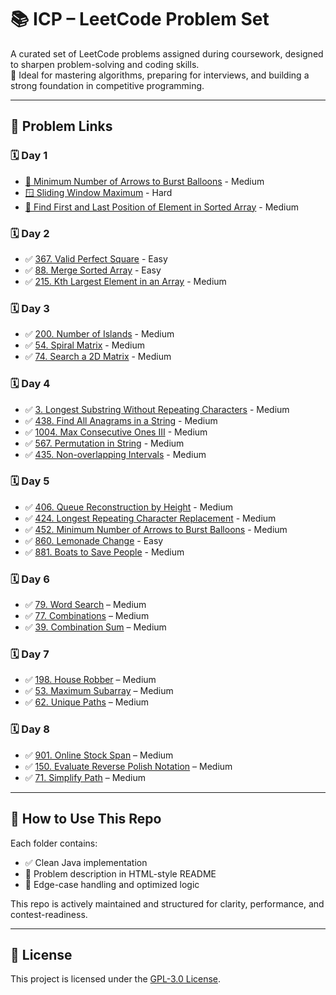 # 📚 ICP – LeetCode Problem Set

A curated set of LeetCode problems assigned during coursework, designed to sharpen problem-solving and coding skills. <br>
🚀 Ideal for mastering algorithms, preparing for interviews, and building a strong foundation in competitive programming.

---

## 🔗 Problem Links

### 🗓️ Day 1
- [🎯 Minimum Number of Arrows to Burst Balloons](https://leetcode.com/problems/minimum-number-of-arrows-to-burst-balloons/) - Medium
- [🪟 Sliding Window Maximum](https://leetcode.com/problems/sliding-window-maximum/) - Hard
- [🧭 Find First and Last Position of Element in Sorted Array](https://leetcode.com/problems/find-first-and-last-position-of-element-in-sorted-array/) - Medium

### 🗓️ Day 2
- ✅ [367. Valid Perfect Square](https://leetcode.com/problems/valid-perfect-square/) - Easy  
- ✅ [88. Merge Sorted Array](https://leetcode.com/problems/merge-sorted-array/) - Easy  
- ✅ [215. Kth Largest Element in an Array](https://leetcode.com/problems/kth-largest-element-in-an-array/) - Medium  

### 🗓️ Day 3
- ✅ [200. Number of Islands](https://leetcode.com/problems/number-of-islands/) - Medium  
- ✅ [54. Spiral Matrix](https://leetcode.com/problems/spiral-matrix/) - Medium  
- ✅ [74. Search a 2D Matrix](https://leetcode.com/problems/search-a-2d-matrix/) - Medium  

### 🗓️ Day 4
- ✅ [3. Longest Substring Without Repeating Characters](https://leetcode.com/problems/longest-substring-without-repeating-characters/) - Medium  
- ✅ [438. Find All Anagrams in a String](https://leetcode.com/problems/find-all-anagrams-in-a-string/) - Medium  
- ✅ [1004. Max Consecutive Ones III](https://leetcode.com/problems/max-consecutive-ones-iii/) - Medium  
- ✅ [567. Permutation in String](https://leetcode.com/problems/permutation-in-string/) - Medium  
- ✅ [435. Non-overlapping Intervals](https://leetcode.com/problems/non-overlapping-intervals/) - Medium  

### 🗓️ Day 5
- ✅ [406. Queue Reconstruction by Height](https://leetcode.com/problems/queue-reconstruction-by-height/) - Medium  
- ✅ [424. Longest Repeating Character Replacement](https://leetcode.com/problems/longest-repeating-character-replacement/) - Medium  
- ✅ [452. Minimum Number of Arrows to Burst Balloons](https://leetcode.com/problems/minimum-number-of-arrows-to-burst-balloons/) - Medium  
- ✅ [860. Lemonade Change](https://leetcode.com/problems/lemonade-change/) - Easy  
- ✅ [881. Boats to Save People](https://leetcode.com/problems/boats-to-save-people/) - Medium  

### 🗓️ Day 6  
- ✅ [79. Word Search](https://leetcode.com/problems/word-search/) – Medium  
- ✅ [77. Combinations](https://leetcode.com/problems/combinations/) – Medium  
- ✅ [39. Combination Sum](https://leetcode.com/problems/combination-sum/) – Medium  

### 🗓️ Day 7  
- ✅ [198. House Robber](https://leetcode.com/problems/house-robber/) – Medium  
- ✅ [53. Maximum Subarray](https://leetcode.com/problems/maximum-subarray/) – Medium  
- ✅ [62. Unique Paths](https://leetcode.com/problems/unique-paths/) – Medium  


### 🗓️ Day 8  
- ✅ [901. Online Stock Span](https://leetcode.com/problems/online-stock-span/) – Medium  
- ✅ [150. Evaluate Reverse Polish Notation](https://leetcode.com/problems/evaluate-reverse-polish-notation/) – Medium  
- ✅ [71. Simplify Path](https://leetcode.com/problems/simplify-path/) – Medium  



---

## 🧠 How to Use This Repo

Each folder contains:
- ✅ Clean Java implementation
- 📄 Problem description in HTML-style README
- 🧪 Edge-case handling and optimized logic

This repo is actively maintained and structured for clarity, performance, and contest-readiness.

---

## 📜 License

This project is licensed under the [GPL-3.0 License](https://www.gnu.org/licenses/gpl-3.0.en.html).


